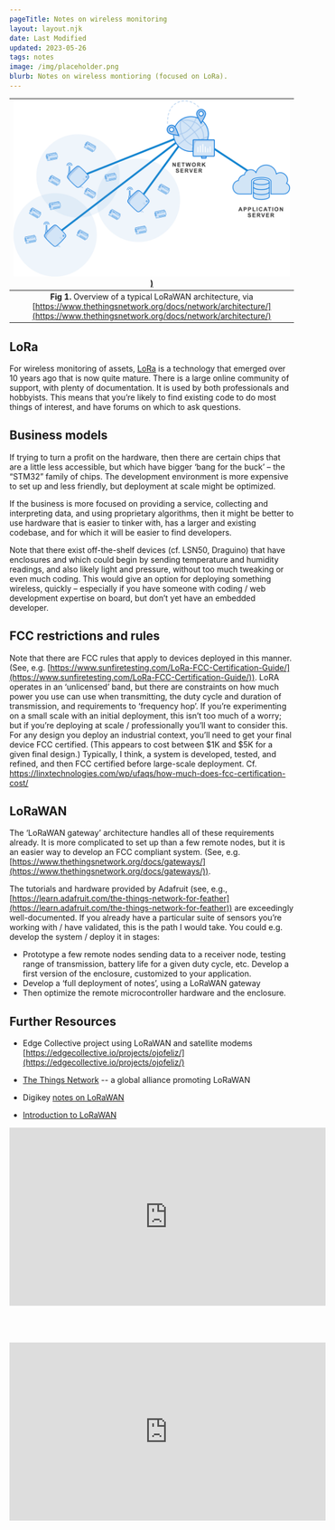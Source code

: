 ```yaml
---
pageTitle: Notes on wireless monitoring
layout: layout.njk
date: Last Modified
updated: 2023-05-26
tags: notes 
image: /img/placeholder.png
blurb: Notes on wireless montioring (focused on LoRa).
---
```


| [![](/img/wireless/lora_overview.png))](/img/wireless/lora_overview.png) |
|:--:|
|**Fig 1.** Overview of a typical LoRaWAN architecture, via [https://www.thethingsnetwork.org/docs/network/architecture/](https://www.thethingsnetwork.org/docs/network/architecture/)|

## LoRa

For wireless monitoring of assets, [LoRa](https://en.wikipedia.org/wiki/LoRa) is a technology that emerged over 10 years ago that is now quite mature.  There is a large online community of support, with plenty of documentation.  It is used by both professionals and hobbyists.  This means that you’re likely to find existing code to do most things of interest, and have forums on which to ask questions.

## Business models

If trying to turn a profit on the hardware, then there are certain chips that are a little less accessible, but which have bigger ‘bang for the buck’ – the “STM32” family of chips.  The development environment is more expensive to set up and less friendly, but deployment at scale might be optimized. 

If the business is more focused on providing a service, collecting and interpreting data, and using proprietary algorithms, then it might be better to use hardware that is easier to tinker with, has a larger and existing codebase, and for which it will be easier to find developers.

Note that there exist off-the-shelf devices (cf. LSN50, Draguino) that have enclosures and which could begin by sending temperature and humidity readings, and also likely light and pressure, without too much tweaking or even much coding.  This would give an option for deploying something wireless, quickly – especially if you have someone with coding / web development expertise on board, but don’t yet have an embedded developer.

## FCC restrictions and rules

Note that there are FCC rules that apply to devices deployed in this manner.  (See, e.g. [https://www.sunfiretesting.com/LoRa-FCC-Certification-Guide/](https://www.sunfiretesting.com/LoRa-FCC-Certification-Guide/)). LoRA operates in an ‘unlicensed’ band, but there are constraints on how much power you use can use when transmitting, the duty cycle and duration of transmission, and requirements to ‘frequency hop’.  If you’re experimenting on a small scale with an initial deployment, this isn’t too much of a worry; but if you’re deploying at scale / professionally you’ll want to consider this.  For any design you deploy an industrial context, you’ll need to get your final device FCC certified. (This appears to cost between $1K and $5K for a given final design.) Typically, I think, a system is developed, tested, and refined, and then FCC certified before large-scale deployment.  Cf. https://linxtechnologies.com/wp/ufaqs/how-much-does-fcc-certification-cost/

## LoRaWAN

The ‘LoRaWAN gateway’ architecture handles all of these requirements already.  It is more complicated to set up than a few remote nodes, but it is an easier way to develop an FCC compliant system. (See, e.g. [https://www.thethingsnetwork.org/docs/gateways/](https://www.thethingsnetwork.org/docs/gateways/)).

The tutorials and hardware provided by Adafruit (see, e.g., [https://learn.adafruit.com/the-things-network-for-feather](https://learn.adafruit.com/the-things-network-for-feather)) are exceedingly well-documented.  If you already have a particular suite of sensors you’re working with / have validated, this is the path I would take.  You could e.g. develop the system / deploy it in stages:
- Prototype a few remote nodes sending data to a receiver node, testing range of transmission, battery life for a given duty cycle, etc. Develop a first version of the enclosure, customized to your application.
- Develop a ‘full deployment of notes’, using a LoRaWAN gateway
- Then optimize the remote microcontroller hardware and the enclosure.  

## Further Resources

- Edge Collective project using LoRaWAN and satellite modems [https://edgecollective.io/projects/ojofeliz/](https://edgecollective.io/projects/ojofeliz/)

- [The Things Network](https://www.thethingsnetwork.org/) -- a global alliance promoting LoRaWAN

- Digikey [notes on LoRaWAN](https://www.digikey.com/en/articles/lorawan-part-1-15-km-wireless-10-year-battery-life-iot?utm_adgroup=General&utm_source=google&utm_medium=cpc&utm_campaign=Dynamic%20Search_EN_RLSA_Buyers&utm_term=&utm_content=General&gclid=CjwKCAjwscGjBhAXEiwAswQqNCeuX-HwDE1FBfNjuYFO-cMJTa6cMn_bVn9P9MDfybZkaEpag6xtCRoC1bUQAvD_BwE)

- [Introduction to LoRaWAN](https://virscient.com/resources/technical-notes/introduction-to-lorawan/) 

<iframe width="560" height="315" src="https://www.youtube.com/embed/AYsrtudQdGE" title="YouTube video player" frameborder="0" allow="accelerometer; autoplay; clipboard-write; encrypted-media; gyroscope; picture-in-picture; web-share" allowfullscreen></iframe>

<br><br>

<iframe width="560" height="315" src="https://www.youtube.com/embed/ZsVhYiX4_6o" title="YouTube video player" frameborder="0" allow="accelerometer; autoplay; clipboard-write; encrypted-media; gyroscope; picture-in-picture; web-share" allowfullscreen></iframe>





